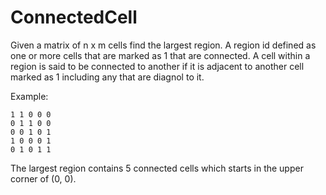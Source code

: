 # ConnectedCell

Given a matrix of n x m cells find the largest region. A region id defined as one or more cells that are marked as 1 that are connected. A cell within a region is said to be connected to another if it is adjacent to another cell marked as 1 including any that are diagnol to it.

Example:

```
1 1 0 0 0
0 1 1 0 0
0 0 1 0 1
1 0 0 0 1
0 1 0 1 1
```

The largest region contains 5 connected cells which starts in the upper corner of (0, 0). 
